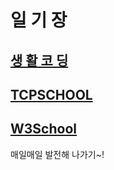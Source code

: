 
# 일 기 장

  ## [생 활 코 딩](https://opentutorials.org/course/1)

  ## [TCPSCHOOL](http://tcpschool.com/)

  ## [W3School](https://www.w3schools.com/)

매일매일  발전해 나가기~!


